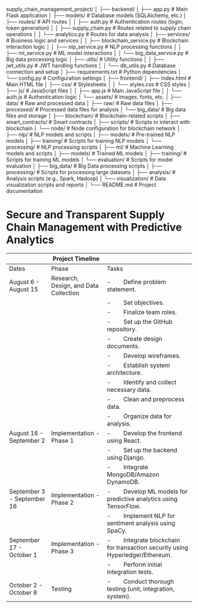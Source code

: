 supply_chain_management_project/
│
├── backend/
│   ├── app.py                     # Main Flask application
│   ├── models/                    # Database models (SQLAlchemy, etc.)
│   ├── routes/                    # API routes
│   │   ├── auth.py                # Authentication routes (login, token generation)
│   │   ├── supply_chain.py         # Routes related to supply chain operations
│   │   └── analytics.py           # Routes for data analysis
│   ├── services/                  # Business logic and services
│   │   ├── blockchain_service.py   # Blockchain interaction logic
│   │   ├── nlp_service.py          # NLP processing functions
│   │   ├── ml_service.py           # ML model interactions
│   │   └── big_data_service.py     # Big data processing logic
│   ├── utils/                     # Utility functions
│   │   ├── jwt_utils.py            # JWT handling functions
│   │   └── db_utils.py             # Database connection and setup
│   ├── requirements.txt           # Python dependencies
│   └── config.py                  # Configuration settings
│
├── frontend/
│   ├── index.html                 # Main HTML file
│   ├── css/                       # Stylesheets
│   │   └── styles.css             # CSS styles
│   ├── js/                        # JavaScript files
│   │   ├── app.js                 # Main JavaScript file
│   │   └── auth.js                # Authentication logic
│   └── assets/                    # Images, fonts, etc.
│
├── data/                          # Raw and processed data
│   ├── raw/                       # Raw data files
│   ├── processed/                 # Processed data files for analysis
│   └── big_data/                  # Big data files and storage
│
├── blockchain/                    # Blockchain-related scripts
│   ├── smart_contracts/           # Smart contracts
│   ├── scripts/                   # Scripts to interact with blockchain
│   └── node/                      # Node configuration for blockchain network
│
├── nlp/                           # NLP models and scripts
│   ├── models/                    # Pre-trained NLP models
│   ├── training/                  # Scripts for training NLP models
│   └── processing/                # NLP processing scripts
│
├── ml/                            # Machine Learning models and scripts
│   ├── models/                    # Trained ML models
│   ├── training/                  # Scripts for training ML models
│   └── evaluation/                # Scripts for model evaluation
│
├── big_data/                      # Big Data processing scripts
│   ├── processing/                # Scripts for processing large datasets
│   ├── analysis/                  # Analysis scripts (e.g., Spark, Hadoop)
│   └── visualization/             # Data visualization scripts and reports
│
└── README.md                      # Project documentation


# Secure and Transparent Supply Chain Management with Predictive Analytics

|                            |          Project Timeline             |                                                                                    |
|----------------------------|---------------------------------------|------------------------------------------------------------------------------------|
| Dates                      | Phase                                 | Tasks                                                                              |
| August 6 - August 15       | Research, Design, and Data Collection | -        Define problem statement.                                                 |
|                            |                                       | -        Set objectives.                                                           |
|                            |                                       | -        Finalize team roles.                                                      |
|                            |                                       | -        Set up the GitHub repository.                                             |
|                            |                                       | -        Create design documents.                                                  |
|                            |                                       | -        Develop wireframes.                                                       |
|                            |                                       | -        Establish system architecture.                                            |
|                            |                                       | -        Identify and collect necessary data.                                      |
|                            |                                       | -        Clean and preprocess data.                                                |
|                            |                                       | -        Organize data for analysis.                                               |
| August 16 - September 2    | Implementation - Phase 1              | -        Develop the frontend using React.                                         |
|                            |                                       | -        Set up the backend using Django.                                          |
|                            |                                       | -        Integrate MongoDB/Amazon DynamoDB.                                        |
| September 3 - September 16 | Implementation - Phase 2              | -        Develop ML models for predictive analytics using TensorFlow.              |
|                            |                                       | -        Implement NLP for sentiment analysis using SpaCy.                         |
| September 17 - October 1   | Implementation - Phase 3              | -        Integrate blockchain for transaction security using Hyperledger/Ethereum. |
|                            |                                       | -        Perform initial integration tests.                                        |
| October 2 - October 8      | Testing                               | -        Conduct thorough testing (unit, integration, system).                     |
